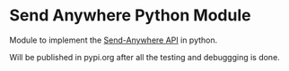 # Send Anywhere Python Module

Module to implement the [Send-Anywhere API](https://send-anywhere.com/api) in python.

Will be published in pypi.org after all the testing and debuggging is done.